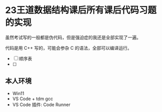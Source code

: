 # 23王道数据结构课后所有课后代码习题的实现

虽然考试写的一般都是伪代码，但是强迫症的我还是全部实现了一遍。

代码是用 C++ 写的，可能会参杂 C 的语法，全部可以编译运行。

- [ ] 顺序表
- [ ] 

## 本人环境

- Win11
- VS Code + tdm gcc
- VS Code 插件: Code Runner
 